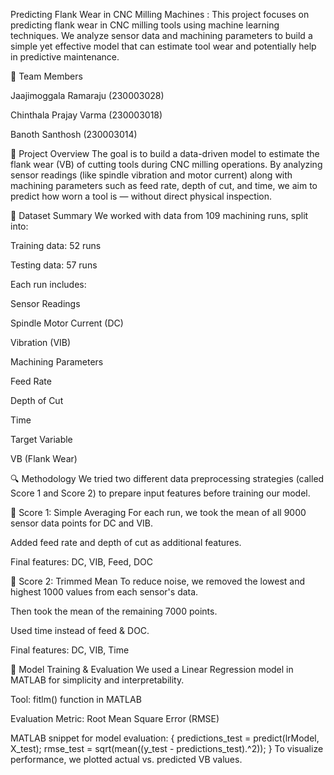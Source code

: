 Predicting Flank Wear in CNC Milling Machines :
This project focuses on predicting flank wear in CNC milling tools using machine learning techniques. We analyze sensor data and machining parameters to build a simple yet effective model that can estimate tool wear and potentially help in predictive maintenance.

👥 Team Members

Jaajimoggala Ramaraju (230003028)

Chinthala Prajay Varma (230003018)

Banoth Santhosh (230003014)

🧩 Project Overview
The goal is to build a data-driven model to estimate the flank wear (VB) of cutting tools during CNC milling operations. By analyzing sensor readings (like spindle vibration and motor current) along with machining parameters such as feed rate, depth of cut, and time, we aim to predict how worn a tool is — without direct physical inspection.

📁 Dataset Summary
We worked with data from 109 machining runs, split into:

Training data: 52 runs

Testing data: 57 runs

Each run includes:

Sensor Readings

Spindle Motor Current (DC)

Vibration (VIB)

Machining Parameters

Feed Rate

Depth of Cut

Time

Target Variable

VB (Flank Wear)

🔍 Methodology
We tried two different data preprocessing strategies (called Score 1 and Score 2) to prepare input features before training our model.

🧪 Score 1: Simple Averaging
For each run, we took the mean of all 9000 sensor data points for DC and VIB.

Added feed rate and depth of cut as additional features.

Final features: DC, VIB, Feed, DOC

🧪 Score 2: Trimmed Mean
To reduce noise, we removed the lowest and highest 1000 values from each sensor's data.

Then took the mean of the remaining 7000 points.

Used time instead of feed & DOC.

Final features: DC, VIB, Time

🤖 Model Training & Evaluation
We used a Linear Regression model in MATLAB for simplicity and interpretability.

Tool: fitlm() function in MATLAB

Evaluation Metric: Root Mean Square Error (RMSE)

MATLAB snippet for model evaluation:
{   predictions_test = predict(lrModel, X_test);
rmse_test = sqrt(mean((y_test - predictions_test).^2)); }
To visualize performance, we plotted actual vs. predicted VB values.
